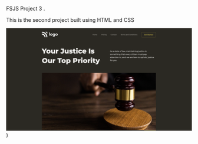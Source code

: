 FSJS Project 3 .

This is the second project built using HTML and CSS

![Project3](../Output/Output.png))
